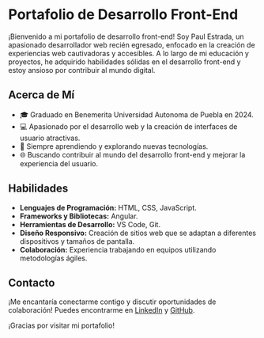 # Portafolio de Desarrollo Front-End

¡Bienvenido a mi portafolio de desarrollo front-end! Soy Paul Estrada, un apasionado desarrollador web recién egresado, enfocado en la creación de experiencias web cautivadoras y accesibles. A lo largo de mi educación y proyectos, he adquirido habilidades sólidas en el desarrollo front-end y estoy ansioso por contribuir al mundo digital.

## Acerca de Mí

- 🎓 Graduado en Benemerita Universidad Autonoma de Puebla en 2024.
- 💻 Apasionado por el desarrollo web y la creación de interfaces de usuario atractivas.
- 🚀 Siempre aprendiendo y explorando nuevas tecnologías.
- 🌐 Buscando contribuir al mundo del desarrollo front-end y mejorar la experiencia del usuario.

## Habilidades

- **Lenguajes de Programación:** HTML, CSS, JavaScript.
- **Frameworks y Bibliotecas:** Angular.
- **Herramientas de Desarrollo:** VS Code, Git.
- **Diseño Responsivo:** Creación de sitios web que se adaptan a diferentes dispositivos y tamaños de pantalla.
- **Colaboración:** Experiencia trabajando en equipos utilizando metodologías ágiles.


## Contacto

¡Me encantaría conectarme contigo y discutir oportunidades de colaboración! Puedes encontrarme en [LinkedIn](https://www.linkedin.com/in/PaulEstradaLara/) y [GitHub](https://github.com/paulestradadev).

¡Gracias por visitar mi portafolio!
